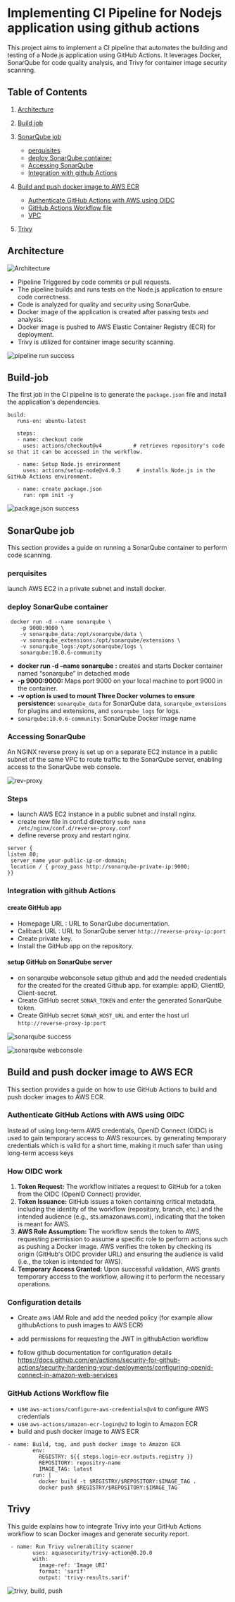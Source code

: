 # Implementing CI Pipeline for Nodejs application using github actions

This project aims to implement a CI pipeline that automates the building and testing of a Node.js application using GitHub Actions. It leverages Docker, SonarQube for code quality analysis, and Trivy for container image security scanning.

## Table of Contents  

1. [ Architecture](#architecture)
2. [Build job](#build-job)
3. [SonarQube job ](#sonarqube-job)
    - [perquisites](#perquisites)
    - [deploy SonarQube container](#deploy-sonarqube-container)
    - [Accessing SonarQube](#accessing-sonarqube)
    - [Integration with github Actions](#integration-with-github-actions)
4. [Build and push docker image to AWS ECR](#build-and-push-docker-image-to-aws-ecr)
    - [Authenticate GitHub Actions with AWS using OIDC](#authenticate-github-actions-with-aws-using-oidc)
    - [GitHub Actions Workflow file](#ithub-actions-workflow-file)
    - [VPC](#vpc)

5. [Trivy](#trivy)

    
## Architecture

![Architecture](https://github.com/marwantarek01/assets/blob/main/cipipeline%20arch.png)

- Pipeline Triggered by code commits or pull requests.
- The pipeline builds and runs tests on the Node.js application to ensure code correctness.
- Code is analyzed for quality and security using SonarQube.
- Docker image of the application is created after passing tests and analysis.
- Docker image is pushed to AWS Elastic Container Registry (ECR) for deployment.
- Trivy is utilized  for container image security scanning.

![pipeline run success](https://github.com/marwantarek01/assets/blob/main/Pipeline%20run%20successfully.png)


## Build-job

The first job in the CI pipeline is to generate the `package.json` file and install the application's dependencies.

 ```
 build:
    runs-on: ubuntu-latest
    
    steps:
    - name: checkout code
      uses: actions/checkout@v4          # retrieves repository's code so that it can be accessed in the workflow.

    - name: Setup Node.js environment
      uses: actions/setup-node@v4.0.3     # installs Node.js in the GitHub Actions environment.
    
    - name: create package.json
      run: npm init -y 
 ```

![package.json success](https://github.com/marwantarek01/assets/blob/main/package.json%20success.png)

 

 ## SonarQube job
 
 This section provides a guide on running a SonarQube container to perform code scanning.
 ### perquisites 
 launch AWS EC2 in a private subnet and install docker.

 ### deploy SonarQube container 
```
 docker run -d --name sonarqube \
    -p 9000:9000 \
    -v sonarqube_data:/opt/sonarqube/data \
    -v sonarqube_extensions:/opt/sonarqube/extensions \
    -v sonarqube_logs:/opt/sonarqube/logs \
    sonarqube:10.0.6-community
 ```

 - **docker run -d –name sonarqube :**   creates and starts Docker container named “sonarqube” in detached mode
-  **-p 9000:9000:**  Maps port 9000 on your local machine to port 9000 in the container. 
- **-v option is used to mount Three Docker volumes to ensure persistence:**  `sonarqube_data` for SonarQube data, `sonarqube_extensions` for plugins and extensions, and `sonarqube_logs` for logs.
-  `sonarqube:10.0.6-community`:   SonarQube Docker image name

### Accessing SonarQube

An NGINX reverse proxy is set up on a separate EC2 instance in a public subnet of the same VPC to route traffic to the SonarQube server, enabling access to the SonarQube web console.

![rev-proxy](https://github.com/marwantarek01/assets/blob/main/rev-proxy-arh.png)


### Steps
- 	launch AWS EC2 instance in a public subnet and install nginx.
- create new file in conf.d directory  ``` sudo nano  /etc/nginx/conf.d/reverse-proxy.conf ```
- 	define reverse proxy and restart nginx. 
```
server {
listen 80;
 server_name your-public-ip-or-domain;
 location / { proxy_pass http://sonarqube-private-ip:9000;
}}
```

### Integration with github Actions  
#### create GitHub app
- Homepage URL : URL to SonarQube documentation.
- Callback URL : URL to SonarQube server ```http://reverse-proxy-ip:port```
- Create private key.
- Install the GitHub app on the repository.
#### setup GitHub on SonarQube server
-	on sonarqube webconsole setup github and add the needed credentials for the created for the created Github app. for example: appID, ClientID, Client-secret.
- Create GitHub secret ```SONAR_TOKEN``` and enter the generated SonarQube token.
- Create GitHub secret ```SONAR_HOST_URL``` and enter the host url ```http://reverse-proxy-ip:port```
  

![sonarqube success](https://github.com/marwantarek01/assets/blob/main/sonarqube%20success.png)

![sonarqube webconsole](https://github.com/marwantarek01/assets/blob/main/sonarqube%20webconsole.png)



## Build and push docker image to AWS ECR
This section provides a guide on how to use GitHub Actions to build and push  docker images to AWS ECR.

### Authenticate GitHub Actions with AWS using OIDC
Instead of using long-term AWS credentials,  OpenID Connect (OIDC) is used to gain temporary access to AWS resources. by generating temporary credentials which is valid for a short time, making it much safer than using long-term access keys

### How OIDC work
1.	**Token Request:** The workflow initiates a request to GitHub for a token from the OIDC (OpenID Connect) provider.
2. **Token Issuance:** GitHub issues a token containing critical metadata, including the identity of the workflow (repository, branch, etc.) and the intended audience (e.g., sts.amazonaws.com), indicating that the token is meant for AWS.
3. **AWS Role Assumption:** The workflow sends the token to AWS, requesting permission to assume a specific role to perform actions such as pushing a Docker image. AWS verifies the token by checking its origin (GitHub's OIDC provider URL) and ensuring the audience is valid (i.e., the token is intended for AWS).
4. **Temporary Access Granted:** Upon successful validation, AWS grants temporary access to the workflow, allowing it to perform the necessary operations.

### Configuration details
- Create aws IAM Role and add the needed policy (for example allow githubActions to push images to AWS ECR)

- add permissions for requesting the JWT in githubAction workflow 
-  follow github documentation for configuration details https://docs.github.com/en/actions/security-for-github-actions/security-hardening-your-deployments/configuring-openid-connect-in-amazon-web-services


### GitHub Actions Workflow file
- use `aws-actions/configure-aws-credentials@v4` to configure AWS credentials
- use `aws-actions/amazon-ecr-login@v2` to login to Amazon ECR
- build and push docker image to AWS ECR 
```
- name: Build, tag, and push docker image to Amazon ECR
        env:
          REGISTRY: ${{ steps.login-ecr.outputs.registry }}
          REPOSITORY: repositry-name
          IMAGE_TAG: latest
        run: |
          docker build -t $REGISTRY/$REPOSITORY:$IMAGE_TAG .
          docker push $REGISTRY/$REPOSITORY:$IMAGE_TAG  
```

## Trivy

This guide explains how to integrate Trivy into your GitHub Actions workflow to scan Docker images and generate security report.

```
 - name: Run Trivy vulnerability scanner
        uses: aquasecurity/trivy-action@0.20.0
        with:
          image-ref: 'Image URI'
          format: 'sarif'
          output: 'trivy-results.sarif'
```
![trivy, build, push](https://github.com/marwantarek01/assets/blob/main/trivy%2Cbuild%2Cpush.png)

